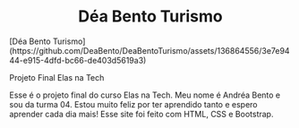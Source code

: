 <h1 align="center"> Déa Bento Turismo </h1>
[Déa Bento Turismo](https://github.com/DeaBento/DeaBentoTurismo/assets/136864556/3e7e9444-e915-4dfd-bc66-de403d5619a3)

Projeto Final Elas na Tech

Esse é o projeto final do curso Elas na Tech.
Meu nome é Andréa Bento e sou da turma 04.
Estou muito feliz por ter aprendido tanto e espero aprender cada dia mais!
Esse site foi feito com HTML, CSS e Bootstrap.
